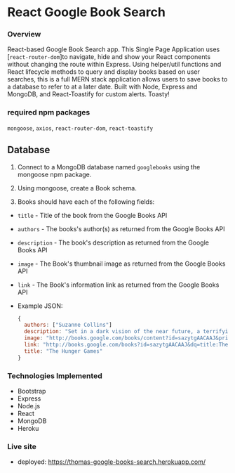 # React Google Book Search

### Overview

React-based Google Book Search app. This Single Page Application uses [`react-router-dom`]to navigate, hide and show your React components without changing the route within Express. Using helper/util functions and React lifecycle methods to query and display books based on user searches, this is a full MERN stack application allows users to save books to a database to refer to at a later date. Built with Node, Express and MongoDB, and React-Toastify for custom alerts. Toasty!

### required npm packages

`mongoose`, `axios`, `react-router-dom`, `react-toastify`

## Database

1. Connect to a MongoDB database named `googlebooks` using the mongoose npm package.

2. Using mongoose, create a Book schema.

3. Books should have each of the following fields:

* `title` - Title of the book from the Google Books API

* `authors` - The books's author(s) as returned from the Google Books API

* `description` - The book's description as returned from the Google Books API

* `image` - The Book's thumbnail image as returned from the Google Books API

* `link` - The Book's information link as returned from the Google Books API

* Example JSON:

    ```js
    {
      authors: ["Suzanne Collins"]
      description: "Set in a dark vision of the near future, a terrifying reality TV show is taking place. Twelve boys and twelve girls are forced to appear in a live event called The Hunger Games. There is only one rule: kill or be killed. When sixteen-year-old Katniss Everdeen steps forward to take her younger sister's place in the games, she sees it as a death sentence. But Katniss has been close to death before. For her, survival is second nature."
      image: "http://books.google.com/books/content?id=sazytgAACAAJ&printsec=frontcover&img=1&zoom=1&source=gbs_api"
      link: "http://books.google.com/books?id=sazytgAACAAJ&dq=title:The+Hunger+Games&hl=&source=gbs_api"
      title: "The Hunger Games"
    }
    ```


### Technologies Implemented

* Bootstrap
* Express
* Node.js
* React
* MongoDB
* Heroku

### Live site

* deployed: https://thomas-google-books-search.herokuapp.com/


